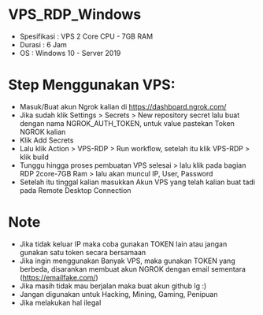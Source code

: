 # VPS_RDP_Windows


- Spesifikasi : VPS 2 Core CPU - 7GB RAM
- Durasi      : 6 Jam
- OS          : Windows 10 - Server 2019


# Step Menggunakan VPS:

- Masuk/Buat akun Ngrok kalian di https://dashboard.ngrok.com/
- Jika sudah klik Settings > Secrets > New repository secret lalu buat dengan nama NGROK_AUTH_TOKEN, untuk value pastekan Token NGROK kalian
- Klik Add Secrets
- Lalu klik Action > VPS-RDP > Run workflow, setelah itu klik VPS-RDP > klik build
- Tunggu hingga proses pembuatan VPS selesai > lalu klik pada bagian RDP 2core-7GB Ram > lalu akan muncul IP, User, Password
- Setelah itu tinggal kalian masukkan Akun VPS yang telah kalian buat tadi pada Remote Desktop Connection

# Note

- Jika tidak keluar IP maka coba gunakan TOKEN lain atau jangan gunakan satu token secara bersamaan 
- Jika ingin menggunakan Banyak VPS, maka gunakan TOKEN yang berbeda, disarankan membuat akun NGROK dengan email sementara (https://emailfake.com/)
- Jika masih tidak mau berjalan maka buat akun github lg :)
- Jangan digunakan untuk Hacking, Mining, Gaming, Penipuan
- Jika melakukan hal ilegal 
